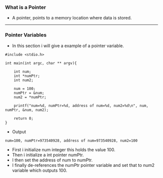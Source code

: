 ### What is a Pointer

* A pointer, points to a memory location where data is stored.

---

### Pointer Variables

* In this section i will give a example of a pointer variable.

```
#include <stdio.h>

int main(int argc, char ** argv){

	int num;
	int *numPtr;
	int num2;

	num = 100;
	numPtr = &num;
	num2 = *numPtr;

	printf("num=%d, numPtr=%d, address of num=%d, num2=%d\n", num, numPtr, &num, num2);

	return 0;
}
```

* Output

```
num=100, numPtr=973540928, address of num=973540928, num2=100
```

* First i initialize num integer this holds the value 100.
* Then i initialize a int pointer numPtr.
* I then set the address of num to numPtr.
* I finally de-references the numPtr pointer variable and set that to num2 variable which outputs 100.


